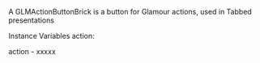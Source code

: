 A GLMActionButtonBrick is a button for Glamour actions, used in Tabbed presentationsInstance Variables	action:		<Object>action	- xxxxx